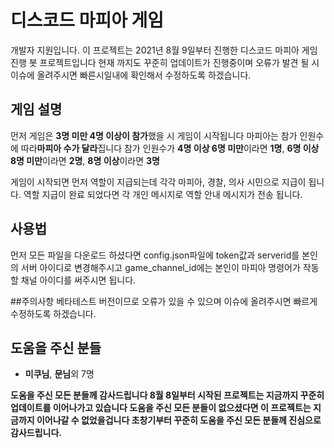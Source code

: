 # 디스코드 마피아 게임
개발자 지원입니다.
이 프로젝트는 2021년 8월 9일부터 진행한 디스코드 마피아 게임 진행 봇 프로젝트입니다
현재 까지도 꾸준히 업데이트가 진행중이며 오류가 발견 될 시 이슈에 올려주시면 빠른시일내에 확인해서 수정하도록 하겠습니다.

## 게임 설명
먼저 게임은 **3명 미만 4명 이상이 참가**했을 시 게임이 시작됩니다
마피아는 참가 인원수에 따라**마피아 수가 달라**집니다
참가 인원수가 **4명 이상 6명 미만**이라면 **1명**, **6명 이상 8명 미만**이라면 **2명**, **8명 이상**이라면 **3명**

게임이 시작되면 먼저 역할이 지급되는데 각각 마피아, 경찰, 의사 시민으로 지급이 됩니다.
역할 지급이 완료 되었다면 각 개인 메시지로 역할 안내 메시지가 전송 됩니다.

## 사용법
먼저 모든 파일을 다운로드 하셨다면 config.json파일에 token값과 serverid를 본인의 서버 아이디로 변경해주시고 game_channel_id에는 본인이 마피아 명령어가 작동 할 채널 아이디를 써주시면 됩니다.

##주의사항
베타테스트 버전이므로 오류가 있을 수 있으며 이슈에 올려주시면 빠르게 수정하도록 하겠습니다.

## 도움을 주신 분들
- **미쿠님**, **문님**외 7명

**도움을 주신 모든 분들께 감사드립니다
8월 8일부터 시작된 프로젝트는 지금까지 꾸준히 업데이트를 이어나가고 있습니다
도움을 주신 모든 분들이 없으셨다면 이 프로젝트는 지금까지 이어나갈 수 없었을겁니다
초창기부터 꾸준히 도움을 주신 모든 분들께 진심으로 감사드립니다.**
